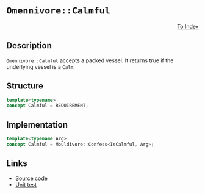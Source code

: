 <!-- Copyright 2024 Feng Mofan
SPDX-License-Identifier: Apache-2.0 -->

# `Omennivore::Calmful`

<p style='text-align: right;'><a href="../../concepts.md#omennivore-calmful">To Index</a></p>

## Description

`Omennivore::Calmful` accepts a packed vessel.
It returns true if the underlying vessel is a `Calm`.

## Structure

```C++
template<typename>
concept Calmful = REQUIREMENT;
```

## Implementation

```C++
template<typename Arg>
concept Calmful = Mouldivore::Confess<IsCalmful, Arg>;
```

## Links

- [Source code](../../../../conceptrodon/omennivore/concepts/calmful.hpp)
- [Unit test](../../../../tests/unit/concepts/omennivore/calmful.test.hpp)
